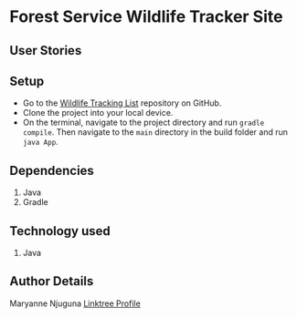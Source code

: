 # Forest Service Wildlife Tracker Site


## User Stories



## Setup
* Go to the [Wildlife Tracking List](https://github.com/themaryanjuguna/wildlife-trackinglist.git) repository on GitHub.
* Clone the project into your local device.
* On the terminal, navigate to the project directory and run `gradle compile`. Then navigate to the `main` directory in the build folder and run `java App`.

## Dependencies
1. Java
2. Gradle

## Technology used
1. Java

## Author Details
Maryanne Njuguna [Linktree Profile](https://linktr.ee/themaryanjuguna)